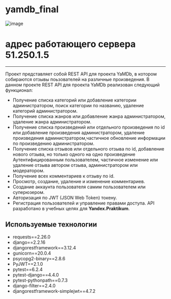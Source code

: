 # yamdb_final
![image](https://github.com/dimn3/yamdb_final/actions/workflows/yamdb_workflow.yml/badge.svg)
# адрес работающего сервера 51.250.1.5
___________________________________________________________________________________________________________________________________________________

Проект представляет собой REST API для проекта YaMDb, в котором собираются отзывы поьзователей на различные произведения.
В данном проекте REST API для проекта YaMDb реализован следующий функционал:
* Получение списка категорий или добавление категории администратором, поиск категории по названию, удаление категорий администратором.
* Получение списка  жанров или добавление жанра администратором, удаление жанра администратором.
* Получение списка произведений или отдельного произведения по id или добавление произведения администратором, удаление произведения администратором,частичное обновление информации по произведению администратором.
* Получение списка отзывов или отдельного отзыва по id, добавление нового отзыва, но только одного на одно произведение Аутентифицированным пользователем, частичное изменение или удаление отзыва автором отзыва, администратором или модератором.
* Получение всех комментариев к отзыву по id.
* Просмотр, создание, удаление и изменение комментариев.
* Создание аккаунта пользователя самим пользователем или суперюзером.
* Авторизация по JWT (JSON Web Token) токену.
* Регистрация пользователей и управление правами доступа.
API разработано в учебных целях для **Yandex.Praktikum**.
## Используемые технологии
* requests==2.26.0
* django==2.2.16
* djangorestframework==3.12.4
* gunicorn==20.0.4
* psycopg2-binary==2.8.6
* PyJWT==2.1.0
* pytest==6.2.4
* pytest-django==4.4.0
* pytest-pythonpath==0.7.3
* django-filter==2.4.0
* djangorestframework-simplejwt==4.7.2
